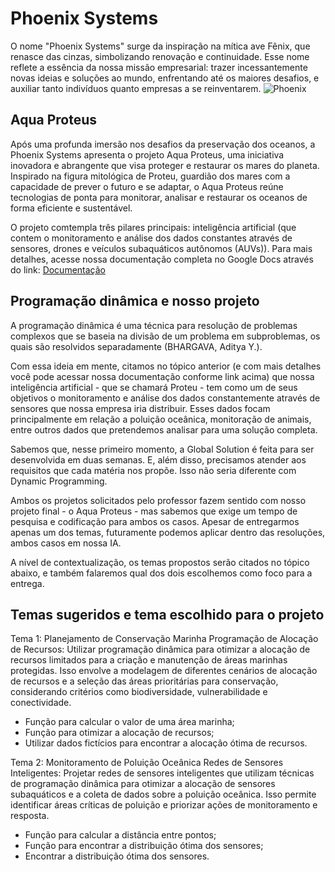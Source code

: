 ﻿# Phoenix Systems
O nome "Phoenix Systems" surge da inspiração na mítica ave Fênix, que renasce das cinzas, simbolizando renovação e continuidade. Esse nome reflete a essência da nossa missão empresarial: trazer incessantemente novas ideias e soluções ao mundo, enfrentando até os maiores desafios, e auxiliar tanto indivíduos quanto empresas a se reinventarem.
![Phoenix](https://github.com/PhoenixSystemsGS/Phoenix-Dynamic/assets/80417466/d4cb1db2-9571-4115-8b7e-3dbc212901fd)

## Aqua Proteus
Após uma profunda imersão nos desafios da preservação dos oceanos, a Phoenix Systems apresenta o projeto Aqua Proteus, uma iniciativa inovadora e abrangente que visa proteger e restaurar os mares do planeta. Inspirado na figura mitológica de Proteu, guardião dos mares com a capacidade de prever o futuro e se adaptar, o Aqua Proteus reúne tecnologias de ponta para monitorar, analisar e restaurar os oceanos de forma eficiente e sustentável.

O projeto comtempla três pilares principais: inteligência artificial (que contem o monitoramento e análise dos dados constantes através de sensores, drones e veículos subaquáticos autônomos (AUVs)). Para mais detalhes, acesse nossa documentação completa no Google Docs através do link: <a href="https://docs.google.com/document/d/1sSd3tzbic4wATn_JCf1Gg7wf2SfVkoamVH6my73uQX8/edit?usp=sharing">Documentação</a>

## Programação dinâmica e nosso projeto
A programação dinâmica é uma técnica para resolução de problemas complexos que se baseia na divisão de um problema em subproblemas, os quais são resolvidos separadamente (BHARGAVA, Aditya Y.). 

Com essa ideia em mente, citamos no tópico anterior (e com mais detalhes você pode acessar nossa documentação conforme link acima) que nossa inteligência artificial - que se chamará Proteu - tem como um de seus objetivos o monitoramento e análise dos dados constantemente através de sensores que nossa empresa iria distribuir. Esses dados focam principalmente em relação a poluição oceânica, monitoração de animais, entre outros dados que pretendemos analisar para uma solução completa.

Sabemos que, nesse primeiro momento, a Global Solution é feita para ser desenvolvida em duas semanas. E, além disso, precisamos atender aos requisitos que cada matéria nos propõe. Isso não seria diferente com Dynamic Programming. 

Ambos os projetos solicitados pelo professor fazem sentido com nosso projeto final - o Aqua Proteus - mas sabemos que exige um tempo de pesquisa e codificação para ambos os casos. Apesar de entregarmos apenas um dos temas, futuramente podemos aplicar dentro das resoluções, ambos casos em nossa IA.

A nível de contextualização, os temas propostos serão citados no tópico abaixo, e também falaremos qual dos dois escolhemos como foco para a entrega.

## Temas sugeridos e tema escolhido para o projeto

Tema 1: Planejamento de Conservação Marinha
Programação de Alocação de Recursos: Utilizar programação dinâmica para otimizar a alocação de recursos limitados para a criação e manutenção de áreas marinhas protegidas. Isso envolve a modelagem de diferentes cenários de alocação de recursos e a seleção das áreas prioritárias para conservação, considerando critérios como biodiversidade, vulnerabilidade e conectividade.
<ul>
  <li>Função para calcular o valor de uma área marinha;</li>
  <li>Função para otimizar a alocação de recursos;</li>
  <li>Utilizar dados fictícios para encontrar a alocação ótima de recursos.</li>
</ul>

Tema 2: Monitoramento de Poluição Oceânica
Redes de Sensores Inteligentes: Projetar redes de sensores inteligentes que utilizam técnicas de programação dinâmica para otimizar a alocação de sensores subaquáticos e a coleta de dados sobre a poluição oceânica. Isso permite identificar áreas críticas de poluição e priorizar ações de monitoramento e resposta.
<ul>
  <li>Função para calcular a distância entre pontos;</li>
  <li>Função para encontrar a distribuição ótima dos sensores;</li>
  <li>Encontrar a distribuição ótima dos sensores.</li>
</ul>
